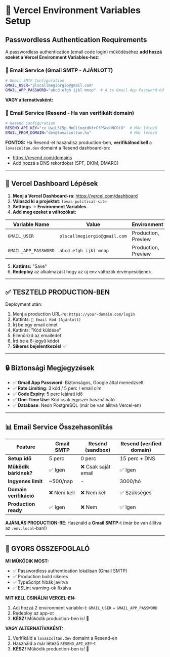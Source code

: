# 🚀 Vercel Environment Variables Setup

## Passwordless Authentication Requirements

A passwordless authentication (email code login) működéséhez **add hozzá ezeket a Vercel Environment Variables-hez**:

### 📧 Email Service (Gmail SMTP - AJÁNLOTT)

```bash
# Gmail SMTP Configuration
GMAIL_USER="plscallmegiorgio@gmail.com"
GMAIL_APP_PASSWORD="abcd efgh ijkl mnop"  # A te Gmail App Password-öd
```

**VAGY alternatívaként:**

### 📧 Email Service (Resend - Ha van verifikált domain)

```bash
# Resend Configuration
RESEND_API_KEY="re_UwjL5C5p_MnCi1nqtdNfrCfPSceHNCGt8"  # Már létező
EMAIL_FROM_DOMAIN="dev@lovaszoltan.hu"                 # Már létező
```

**FONTOS:** Ha Resend-et használsz production-ben, **verifikálnod kell** a `lovaszoltan.dev` domaint a Resend dashboard-on:
- https://resend.com/domains
- Add hozzá a DNS rekordokat (SPF, DKIM, DMARC)

---

## 🔧 Vercel Dashboard Lépések

1. **Menj a Vercel Dashboard-ra**: https://vercel.com/dashboard
2. **Válaszd ki a projektet**: `lovas-political-site`
3. **Settings** → **Environment Variables**
4. **Add meg ezeket a változókat:**

| Variable Name | Value | Environment |
|---------------|-------|-------------|
| `GMAIL_USER` | `plscallmegiorgio@gmail.com` | Production, Preview |
| `GMAIL_APP_PASSWORD` | `abcd efgh ijkl mnop` | Production, Preview |

5. **Kattints:** "Save"
6. **Redeploy** az alkalmazást hogy az új env változók érvényesüljenek

---

## ✅ TESZTELD PRODUCTION-BEN

Deployment után:

1. Menj a production URL-re: `https://your-domain.com/login`
2. Kattints: `🔐 Email Kód (Ajánlott)`
3. Írj be egy email címet
4. Kattints: "Kód küldése"
5. Ellenőrizd az emailedet
6. Írd be a 6-jegyű kódot
7. **Sikeres bejelentkezés!** ✅

---

## 🔒 Biztonsági Megjegyzések

- ✅ **Gmail App Password**: Biztonságos, Google által menedzselt
- ✅ **Rate Limiting**: 3 kód / 5 perc / email cím
- ✅ **Code Expiry**: 5 perc lejárati idő
- ✅ **One-Time Use**: Kód csak egyszer használható
- ✅ **Database**: Neon PostgreSQL (már be van állítva Vercel-en)

---

## 📊 Email Service Összehasonlítás

| Feature | Gmail SMTP | Resend (sandbox) | Resend (verified domain) |
|---------|------------|------------------|--------------------------|
| **Setup idő** | 5 perc | 0 perc | 15 perc + DNS |
| **Működik bárkinek?** | ✅ Igen | ❌ Csak saját email | ✅ Igen |
| **Ingyenes limit** | ~500/nap | - | 3000/hó |
| **Domain verifikáció** | ❌ Nem kell | ❌ Nem kell | ✅ Szükséges |
| **Production ready** | ✅ Igen | ❌ Nem | ✅ Igen |

**AJÁNLÁS PRODUCTION-RE**: Használd a **Gmail SMTP**-t (már be van állítva az `.env.local`-ban!)

---

## 🎯 GYORS ÖSSZEFOGLALÓ

**MI MŰKÖDIK MOST:**
- ✅ Passwordless authentication lokálisan (Gmail SMTP)
- ✅ Production build sikeres
- ✅ TypeScript hibák javítva
- ✅ ESLint warning-ok fixálva

**MIT KELL CSINÁLNI VERCEL-EN:**
1. Adj hozzá 2 environment variable-t: `GMAIL_USER` + `GMAIL_APP_PASSWORD`
2. Redeploy az app-ot
3. **KÉSZ!** Működik production-ben is! 🚀

**VAGY ALTERNATÍVAKÉNT:**
1. Verifikáld a `lovaszoltan.dev` domaint a Resend-en
2. Használd a már létező `RESEND_API_KEY`-t
3. **KÉSZ!** Működik production-ben is! 🚀
